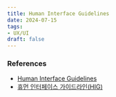 ```yaml
---
title: Human Interface Guidelines
date: 2024-07-15
tags:
- UX/UI
draft: false
---
```


### References
- [Human Interface Guidelines](https://developer.apple.com/design/human-interface-guidelines/)
- [휴먼 인터페이스 가이드라인(HIG)](https://developer.apple.com/kr/design/human-interface-guidelines/)